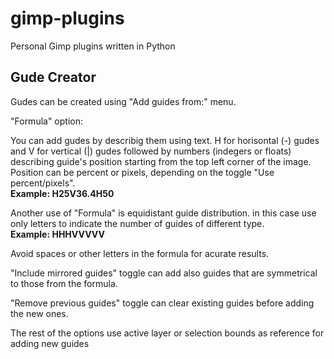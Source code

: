 # gimp-plugins
Personal Gimp plugins written in Python

<h2>Gude Creator</h2>

Gudes can be created using "Add guides from:" menu.

"Formula" option:

You can add gudes by describig them using text.
H for horisontal (-) gudes and V for vertical (|) gudes followed by numbers (indegers or floats) describing guide's position starting from the top left corner of the image. Position can be percent or pixels, depending on the toggle "Use percent/pixels".</br>
<b>Example: H25V36.4H50</b>

Another use of "Formula" is equidistant guide distribution.
in this case use only letters to indicate the number of guides of different type.</br>
<b>Example: HHHVVVVV</b>

Avoid spaces or other letters in the formula for acurate results.

"Include mirrored guides" toggle can add also guides that are symmetrical to those from the formula.

"Remove previous guides" toggle can clear existing guides before adding the new ones.

The rest of the options use active layer or selection bounds as reference for adding new guides
